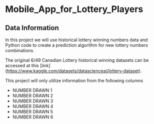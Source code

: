 # Mobile_App_for_Lottery_Players
## Data Information

In this project we will use historical lottery winning numbers data and Python code to create a prediction algorithm for new lottery numbers combinations.

The original 6/49 Canadian Lottery historical winning datasets can be accessed at this [link] (https://www.kaggle.com/datasets/datascienceai/lottery-dataset).

This project will only utilize information from the following columns
* NUMBER DRAWN 1
* NUMBER DRAWN 2
* NUMBER DRAWN 3
* NUMBER DRAWN 4
* NUMBER DRAWN 5
* NUMBER DRAWN 6


